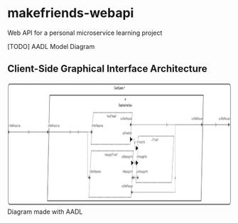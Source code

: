 # makefriends-webapi
Web API for a personal microservice learning project

[TODO] AADL Model Diagram

## Client-Side Graphical Interface Architecture

<img src="https://raw.githubusercontent.com/AbdullahRasheed/makefriends-webapi/main/client_aadl_diagram.PNG" width="2200" height="280">
Diagram made with AADL